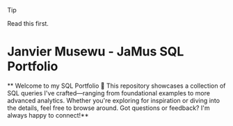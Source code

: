 > [!TIP]
> Read this first.

# Janvier Musewu - JaMus SQL Portfolio

** Welcome to my SQL Portfolio 👋 This repository showcases a collection of SQL queries I've crafted—ranging from foundational examples to more advanced analytics. Whether you're exploring for inspiration or diving into the details, feel free to browse around. Got questions or feedback? I'm always happy to connect!**
